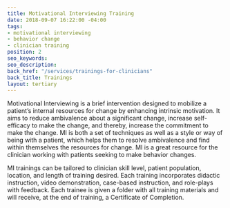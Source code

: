 ```yaml
---
title: Motivational Interviewing Training
date: 2018-09-07 16:22:00 -04:00
tags:
- motivational interviewing
- behavior change
- clinician training
position: 2
seo_keywords: 
seo_description: 
back_href: "/services/trainings-for-clinicians"
back_title: Trainings
layout: tertiary
---
```


Motivational Interviewing is a brief intervention designed to mobilize a patient’s internal resources for change by enhancing intrinsic motivation. It aims to reduce ambivalence about a significant change, increase self-efficacy to make the change, and thereby, increase the commitment to make the change. MI is both a set of techniques as well as a style or way of being with a patient, which helps them to resolve ambivalence and find within themselves the resources for change. MI is a great resource for the clinician working with patients seeking to make behavior changes.

MI trainings can be tailored to clinician skill level, patient population, location, and length of training desired. Each training incorporates didactic instruction, video demonstration, case-based instruction, and role-plays with feedback. Each trainee is given a folder with all training materials and will receive, at the end of training, a Certificate of Completion.
